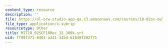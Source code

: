 ```yaml
---
content_type: resource
description: ''
file: https://ol-ocw-studio-app-qa.s3.amazonaws.com/courses/18-02sc-multivariable-calculus-fall-2010/ff99f3718401a24134bd61840f292f71_MIT18_02SCF10Rec_15_300k.srt
file_type: application/x-subrip
resourcetype: Other
title: MIT18_02SCF10Rec_15_300k.srt
uid: ff99f371-8401-a241-34bd-61840f292f71
---
```

